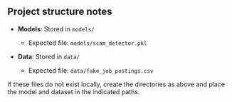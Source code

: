 ## Project structure notes

- **Models**: Stored in `models/`
  - Expected file: `models/scam_detector.pkl`

- **Data**: Stored in `data/`
  - Expected file: `data/fake_job_postings.csv`

If these files do not exist locally, create the directories as above and place the model and dataset in the indicated paths.


